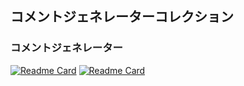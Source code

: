## コメントジェネレーターコレクション

### コメントジェネレーター
[![Readme Card](https://github-readme-stats.neko7sora.vercel.app/api/pin/?username=CommentGeneratorCollection&repo=MCG-source&bg_color=2B2E3B&title_color=5094f0&text_color=9FEAF9&icon_color=217ABA&hide_border=true)](https://github.com/CommentGeneratorCollection/MCG-source)
[![Readme Card](https://github-readme-stats.neko7sora.vercel.app/api/pin/?username=CommentGeneratorCollection&repo=MCG-skins&bg_color=2B2E3B&title_color=5094f0&text_color=9FEAF9&icon_color=217ABA&hide_border=true)](https://github.com/CommentGeneratorCollection/MCG-skins)

<!-- [![Readme Card](https://github-readme-stats.neko7sora.vercel.app/api/pin/?username=CommentGeneratorCollection&repo=MultiCommentGenerator&bg_color=2B2E3B&title_color=5094f0&text_color=9FEAF9&icon_color=217ABA&hide_border=true)](https://github.com/CommentGeneratorCollection/MultiCommentGenerator) -->

